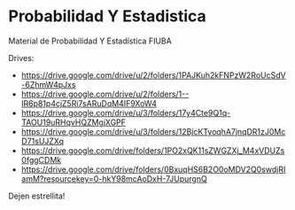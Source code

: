 # Probabilidad Y Estadistica
Material de Probabilidad Y Estadística FIUBA

Drives:
* https://drive.google.com/drive/u/2/folders/1PAJKuh2kFNPzW2RoUcSdV-6ZhmW4pJxs
* https://drive.google.com/drive/u/2/folders/1--lR6p81p4cjZ5Ri7sARuDqM4IF9XoW4
* https://drive.google.com/drive/u/3/folders/17y4Cte9Q1q-TAOU19uRHqvHQZMgjXGPF
* https://drive.google.com/drive/u/3/folders/12BjcKTyoqhA7jnqDR1zJ0McD71sUJZXq
* https://drive.google.com/drive/folders/1PO2xQK11sZWGZXj_M4xVDUZs0fggCDMk
* https://drive.google.com/drive/folders/0BxuqHS6B2O0oMDV2Q0swdjRIamM?resourcekey=0-hkY98mcAoDxH-7JUpurgnQ

Dejen estrellita!
